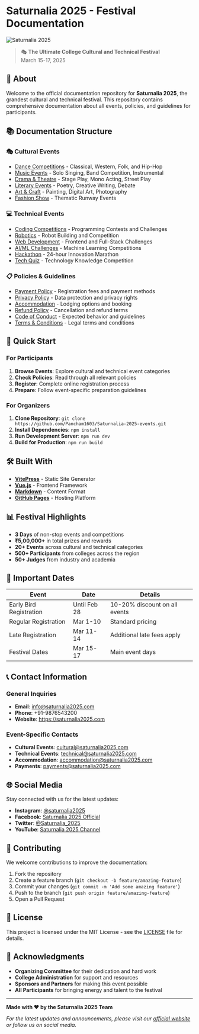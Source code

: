 # Saturnalia 2025 - Festival Documentation

![Saturnalia 2025](https://via.placeholder.com/1200x400/FF6B6B/FFFFFF?text=Saturnalia+2025+-+The+Grand+Celebration)

> 🎭 **The Ultimate College Cultural and Technical Festival**  
> March 15-17, 2025

## 🌟 About

Welcome to the official documentation repository for **Saturnalia 2025**, the grandest cultural and technical festival. This repository contains comprehensive documentation about all events, policies, and guidelines for participants.

## 📚 Documentation Structure

### 🎭 Cultural Events
- [Dance Competitions](./cultural/dance.md) - Classical, Western, Folk, and Hip-Hop
- [Music Events](./cultural/music.md) - Solo Singing, Band Competition, Instrumental
- [Drama & Theatre](./cultural/drama.md) - Stage Play, Mono Acting, Street Play
- [Literary Events](./cultural/literary.md) - Poetry, Creative Writing, Debate
- [Art & Craft](./cultural/art.md) - Painting, Digital Art, Photography
- [Fashion Show](./cultural/fashion.md) - Thematic Runway Events

### 💻 Technical Events
- [Coding Competitions](./technical/coding.md) - Programming Contests and Challenges
- [Robotics](./technical/robotics.md) - Robot Building and Competition
- [Web Development](./technical/webdev.md) - Frontend and Full-Stack Challenges
- [AI/ML Challenges](./technical/ai-ml.md) - Machine Learning Competitions
- [Hackathon](./technical/hackathon.md) - 24-hour Innovation Marathon
- [Tech Quiz](./technical/quiz.md) - Technology Knowledge Competition

### 📋 Policies & Guidelines
- [Payment Policy](./policies/payment.md) - Registration fees and payment methods
- [Privacy Policy](./policies/privacy.md) - Data protection and privacy rights
- [Accommodation](./policies/accommodation.md) - Lodging options and booking
- [Refund Policy](./policies/refund.md) - Cancellation and refund terms
- [Code of Conduct](./policies/conduct.md) - Expected behavior and guidelines
- [Terms & Conditions](./policies/terms.md) - Legal terms and conditions

## 🚀 Quick Start

### For Participants
1. **Browse Events**: Explore cultural and technical event categories
2. **Check Policies**: Read through all relevant policies
3. **Register**: Complete online registration process
4. **Prepare**: Follow event-specific preparation guidelines

### For Organizers
1. **Clone Repository**: `git clone https://github.com/Pancham1603/Saturnalia-2025-events.git`
2. **Install Dependencies**: `npm install`
3. **Run Development Server**: `npm run dev`
4. **Build for Production**: `npm run build`

## 🛠️ Built With

- **[VitePress](https://vitepress.dev/)** - Static Site Generator
- **[Vue.js](https://vuejs.org/)** - Frontend Framework
- **[Markdown](https://www.markdownguide.org/)** - Content Format
- **[GitHub Pages](https://pages.github.com/)** - Hosting Platform

## 📊 Festival Highlights

- **3 Days** of non-stop events and competitions
- **₹5,00,000+** in total prizes and rewards
- **20+ Events** across cultural and technical categories
- **500+ Participants** from colleges across the region
- **50+ Judges** from industry and academia

## 🎯 Important Dates

| Event | Date | Details |
|-------|------|---------|
| Early Bird Registration | Until Feb 28 | 10-20% discount on all events |
| Regular Registration | Mar 1-10 | Standard pricing |
| Late Registration | Mar 11-14 | Additional late fees apply |
| Festival Dates | Mar 15-17 | Main event days |

## 📞 Contact Information

### General Inquiries
- **Email**: info@saturnalia2025.com
- **Phone**: +91-9876543200
- **Website**: https://saturnalia2025.com

### Event-Specific Contacts
- **Cultural Events**: cultural@saturnalia2025.com
- **Technical Events**: technical@saturnalia2025.com
- **Accommodation**: accommodation@saturnalia2025.com
- **Payments**: payments@saturnalia2025.com

## 🌐 Social Media

Stay connected with us for the latest updates:

- **Instagram**: [@saturnalia2025](https://instagram.com/saturnalia2025)
- **Facebook**: [Saturnalia 2025 Official](https://facebook.com/saturnalia2025)
- **Twitter**: [@Saturnalia_2025](https://twitter.com/Saturnalia_2025)
- **YouTube**: [Saturnalia 2025 Channel](https://youtube.com/saturnalia2025)

## 🤝 Contributing

We welcome contributions to improve the documentation:

1. Fork the repository
2. Create a feature branch (`git checkout -b feature/amazing-feature`)
3. Commit your changes (`git commit -m 'Add some amazing feature'`)
4. Push to the branch (`git push origin feature/amazing-feature`)
5. Open a Pull Request

## 📝 License

This project is licensed under the MIT License - see the [LICENSE](LICENSE) file for details.

## 🎉 Acknowledgments

- **Organizing Committee** for their dedication and hard work
- **College Administration** for support and resources
- **Sponsors and Partners** for making this event possible
- **All Participants** for bringing energy and talent to the festival

---

**Made with ❤️ by the Saturnalia 2025 Team**

*For the latest updates and announcements, please visit our [official website](https://saturnalia2025.com) or follow us on social media.*